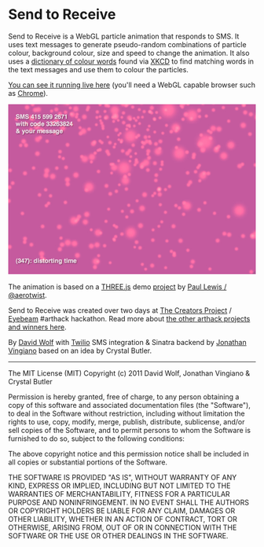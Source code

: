 Send to Receive
===============

Send to Receive is a WebGL particle animation that responds to SMS. It uses text messages to generate pseudo-random combinations of particle colour, background colour, size and speed to change the animation. It also uses a [dictionary of colour words](http://xkcd.com/color/rgb.txt) found via [XKCD](http://blog.xkcd.com/2010/05/03/color-survey-results/) to find matching words in the text messages and use them to colour the particles.

[You can see it running live here](http://severe-earth-129.herokuapp.com) (you'll need a WebGL capable browser such as [Chrome](http://www.google.com/chrome/)).

[![screen shot](https://github.com/dpwolf/Send-to-Receive/raw/master/public/images/send-to-receive.jpg)](http://severe-earth-129.herokuapp.com)

The animation is based on a [THREE.js](https://github.com/mrdoob/three.js/) demo [project](http://aerotwist.com/lab/creating-particles-with-three-js/) by [Paul Lewis / @aerotwist](http://aerotwist.com/).

Send to Receive was created over two days at [The Creators Project](http://www.thecreatorsproject.com/) / [Eyebeam](http://eyebeam.org/) #arthack hackathon. Read more about [the other arthack projects and winners here](http://www.thecreatorsproject.com/blog/meet-the-winners-of-art-hack-weekend).

By [David Wolf](http://dpwolf.net/) with [Twilio](http://www.twilio.com) SMS integration & Sinatra backend by [Jonathan Vingiano](http://jonathanvingiano.com/) based on an idea by Crystal Butler.

---

The MIT License (MIT)
Copyright (c) 2011 David Wolf, Jonathan Vingiano & Crystal Butler

Permission is hereby granted, free of charge, to any person obtaining a copy of this software and associated documentation files (the "Software"), to deal in the Software without restriction, including without limitation the rights to use, copy, modify, merge, publish, distribute, sublicense, and/or sell copies of the Software, and to permit persons to whom the Software is furnished to do so, subject to the following conditions:

The above copyright notice and this permission notice shall be included in all copies or substantial portions of the Software.

THE SOFTWARE IS PROVIDED "AS IS", WITHOUT WARRANTY OF ANY KIND, EXPRESS OR IMPLIED, INCLUDING BUT NOT LIMITED TO THE WARRANTIES OF MERCHANTABILITY, FITNESS FOR A PARTICULAR PURPOSE AND NONINFRINGEMENT. IN NO EVENT SHALL THE AUTHORS OR COPYRIGHT HOLDERS BE LIABLE FOR ANY CLAIM, DAMAGES OR OTHER LIABILITY, WHETHER IN AN ACTION OF CONTRACT, TORT OR OTHERWISE, ARISING FROM, OUT OF OR IN CONNECTION WITH THE SOFTWARE OR THE USE OR OTHER DEALINGS IN THE SOFTWARE.

